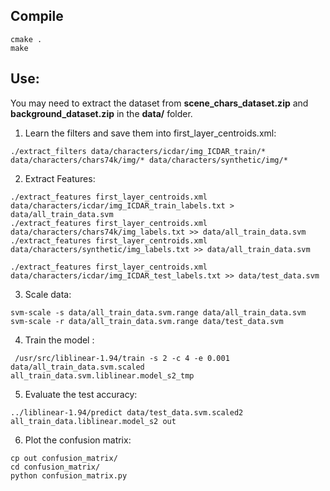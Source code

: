 
## Compile

```
cmake .
make
```

## Use:

You may need to extract the dataset from **scene_chars_dataset.zip** and **background_dataset.zip** in the **data/** folder.

1. Learn the filters and save them into first_layer_centroids.xml:
```
./extract_filters data/characters/icdar/img_ICDAR_train/* data/characters/chars74k/img/* data/characters/synthetic/img/*
```

2. Extract Features:
```
./extract_features first_layer_centroids.xml data/characters/icdar/img_ICDAR_train_labels.txt > data/all_train_data.svm
./extract_features first_layer_centroids.xml data/characters/chars74k/img_labels.txt >> data/all_train_data.svm
./extract_features first_layer_centroids.xml data/characters/synthetic/img_labels.txt >> data/all_train_data.svm

./extract_features first_layer_centroids.xml data/characters/icdar/img_ICDAR_test_labels.txt >> data/test_data.svm
```

3. Scale data:
```
svm-scale -s data/all_train_data.svm.range data/all_train_data.svm
svm-scale -r data/all_train_data.svm.range data/test_data.svm
```

4. Train the model :

```
 /usr/src/liblinear-1.94/train -s 2 -c 4 -e 0.001 data/all_train_data.svm.scaled all_train_data.svm.liblinear.model_s2_tmp
```

5. Evaluate the test accuracy:
```
../liblinear-1.94/predict data/test_data.svm.scaled2 all_train_data.liblinear.model_s2 out
```

6. Plot the confusion matrix:
```
cp out confusion_matrix/
cd confusion_matrix/
python confusion_matrix.py 
```
